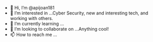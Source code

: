- 👋 Hi, I’m @apijoan181
- 👀 I’m interested in ...Cyber Security, new and interesting tech, and working with others. 
- 🌱 I’m currently learning ...
- 💞️ I’m looking to collaborate on ...Anything cool!
- 📫 How to reach me ...

<!---
apijoan181/apijoan181 is a ✨ special ✨ repository because its `README.md` (this file) appears on your GitHub profile.
You can click the Preview link to take a look at your changes.
--->
